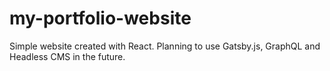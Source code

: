 # my-portfolio-website
Simple website created with React. Planning to use Gatsby.js, GraphQL and Headless CMS in the future.
